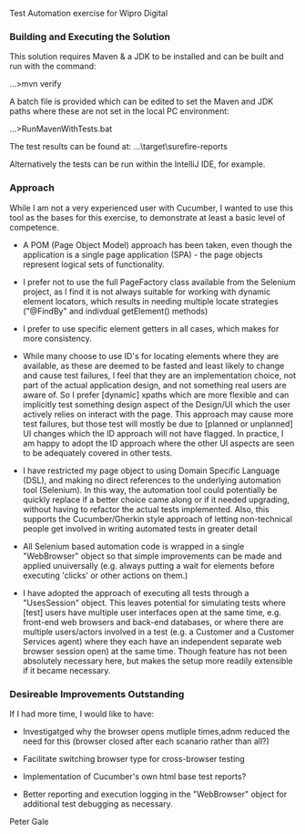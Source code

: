 Test Automation exercise for Wipro Digital

### Building and Executing the Solution

This solution requires Maven & a JDK to be installed and can be built and run with the command:

...>mvn verify

A batch file is provided which can be edited to set the Maven and JDK paths where these are not set in the local PC environment:

...>RunMavenWithTests.bat

The test results can be found at: ...\target\surefire-reports

Alternatively the tests can be run within the IntelliJ IDE, for example.

### Approach

While I am not a very experienced user with Cucumber, I wanted to use this tool as the bases for this exercise, to demonstrate at least a basic level of competence.

* A POM (Page Object Model) approach has been taken, even though the application is a single page application (SPA) - the page objects represent logical sets of functionality.

* I prefer not to use the full PageFactory class available from the Selenium project,
  as I find it is not always suitable for working with dynamic element locators,
  which results in needing multiple locate strategies ("@FindBy" and indivdual getElement() methods)

* I prefer to use specific element getters in all cases, which makes for more consistency.

* While many choose to use ID's for locating elements where they are available,
  as these are deemed to be fasted and least likely to change and cause test failures,
  I feel that they are an implementation choice, not part of the actual application design, and not something real users are aware of.
  So I prefer [dynamic] xpaths which are more flexible and can implicitly test something design aspect of the Design/UI which the user actively relies on interact with the page.
  This approach may cause more test failures, but those test will mostly be due to [planned or unplanned] UI changes which the ID approach will not have flagged.
  In practice, I am happy to adopt the ID approach where the other UI aspects are seen to be adequately covered in other tests.

* I have restricted my page object to using Domain Specific Language (DSL), and making no direct references to the underlying automation tool (Selenium).
  In this way, the automation tool could potentially be quickly replace if a better choice came along or if it needed upgrading, without having to refactor the actual tests implemented.
  Also, this supports the Cucumber/Gherkin style approach of letting non-technical people get involved in writing automated tests in greater detail

* All Selenium based automation code is wrapped in a single "WebBrowser" object so that  simple improvements can be made and applied unuiversally
  (e.g. always putting a wait for elements before executing 'clicks' or other actions on them.)

* I have adopted the approach of executing all tests through a "UsesSession" object.
  This leaves potential for simulating tests where [test] users have multiple user interfaces open at the same time, e.g. front-end web browsers and back-end databases,
  or where there are multiple users/actors involved in a test (e.g. a Customer and a Customer Services agent) where they each have an independent separate web browser session open) at the same time.
  Though feature has not been absolutely necessary here, but makes the setup more readily extensible if it became necessary.

### Desireable Improvements Outstanding

If I had more time, I would like to have:

* Investigatged why the browser opens mutliple times,adnm reduced the need for this (browser closed after each scanario rather than all?)

* Facilitate switching browser type for cross-browser testing

* Implementation of Cucumber's own html base test reports?

* Better reporting and execution logging in the "WebBrowser" object for additional test debugging as necessary.

Peter Gale